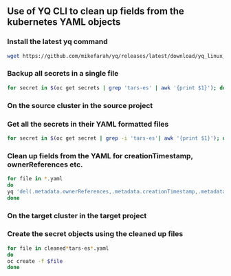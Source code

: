 ## Use of YQ CLI to clean up fields from the kubernetes YAML objects

### Install the latest yq command

```bash
wget https://github.com/mikefarah/yq/releases/latest/download/yq_linux_amd64 -O /usr/bin/yq &&    chmod +x /usr/bin/yq
```

### Backup all secrets in a single file

```bash
for secret in $(oc get secrets | grep 'tars-es' | awk '{print $1}'); do oc get secret $secret -o yaml > secret.yaml; done
```

### On the source cluster in the source project

### Get all the secrets in their YAML formatted files

```bash
for secret in $(oc get secret | grep -i 'tars-es'| awk '{print $1}'); do oc get secret $secret -o yaml > secret-$secret.yaml; done
````

### Clean up fields from the YAML for creationTimestamp, ownerReferences etc.

```bash
for file in *.yaml
do
yq 'del(.metadata.ownerReferences,.metadata.creationTimestamp,.metadata.resourceVersion,.metadata.uid, .metadata.generation)' $file > cleaned_$file
done
```

### On the target cluster in the target project

### Create the secret objects using the cleaned up files

```bash
for file in cleaned*tars-es*.yaml
do
oc create -f $file
done
```
